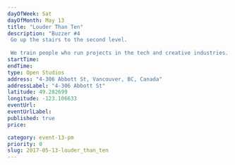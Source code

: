```yaml
---
dayOfWeek: Sat
dayOfMonth: May 13
title: "Louder Than Ten"
description: "Buzzer #4 Go up the stairs to the second level.  We train people who run projects in the tech and creative industries. Come in with your client, team and project problems and we'll help you work through them as time allows."
startTime: 
endTime: 
type: Open Studios
address: "4-306 Abbott St, Vancouver, BC, Canada"
addressLabel: "4-306 Abbott St"
latitude: 49.282699
longitude: -123.106633
eventUrl: 
eventUrlLabel: 
published: true
price: 

category: event-13-pm
priority: 0
slug: 2017-05-13-louder_than_ten
---
```

